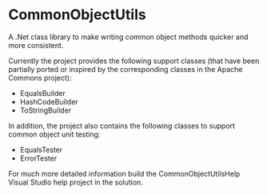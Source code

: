 CommonObjectUtils
=================

A .Net class library to make writing common object methods quicker and more consistent.

Currently the project provides the following support classes (that have been partially 
ported or inspired by the corresponding classes in the Apache Commons project):

* EqualsBuilder
* HashCodeBuilder
* ToStringBuilder

In addition, the project also contains the following classes to support common object unit testing:

* EqualsTester
* ErrorTester

For much more detailed information build the CommonObjectUtilsHelp Visual Studio help project in
the solution.